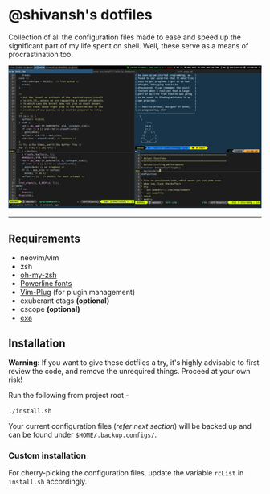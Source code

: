 # @shivansh's dotfiles
Collection of all the configuration files made to ease and speed up the significant part of my life spent on shell. Well, these serve as a means of procrastination too.

![Workspace-Selection](workspace-selection.png)

---

## Requirements
* neovim/vim
* zsh
* [oh-my-zsh](http://ohmyz.sh/)
* [Powerline fonts](https://github.com/powerline/fonts#powerline-fonts)
* [Vim-Plug](https://github.com/junegunn/vim-plug#installation) (for plugin management)
* exuberant ctags **(optional)**
* cscope **(optional)**
* [exa](https://github.com/ogham/exa)

## Installation
**Warning:** If you want to give these dotfiles a try, it's highly advisable to first review the code, and remove the unrequired things. Proceed at your own risk!

Run the following from project root -
```
./install.sh
```
Your current configuration files (_refer next section_) will be backed up and can be found under `$HOME/.backup.configs/`.

### Custom installation
For cherry-picking the configuration files, update the variable `rcList` in `install.sh` accordingly.
